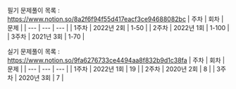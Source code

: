 
필기 문제풀이 목록
: https://www.notion.so/8a2f6f94f55d417eacf3ce94688082bc
| 주차 | 회차 | 문제 |
| --- | --- | --- |
| 1주차 | 2022년 2회 | 1-50 |
| 2주차 | 2022년 1회 | 1-100 |
| 3주차 | 2021년 3회 | 1-70 |

실기 문제풀이 목록
: https://www.notion.so/9fa6276733ce4494aa8f832b9d1c38fa
| 주차 | 회차 | 문제 |
| --- | --- | --- |
| 1주차 | 2022년 1회 | 19 |
| 2주차 | 2020년 2회 | 8 |
| 3주차 | 2020년 3회 | 7 |
